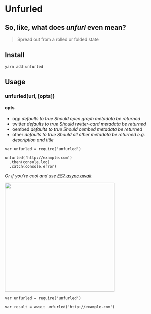 # Unfurled

## So, like, what does _unfurl_ even mean?
>Spread out from a rolled or folded state

## Install

`yarn add unfurled`

## Usage

### unfurled(url, [opts])

#### opts
* ogp _defaults to true_
  _Should open graph metadata be returned_
* twitter _defaults to true_
  _Should twitter-card metadata be returned_
* oembed _defaults to true_
  _Should oembed metadata be returned_
* other _defaults to true_
  _Should all other metadata be returned e.g. description and title_

```
var unfurled = require('unfurled')

unfurled('http://example.com')
  .then(console.log)
  .catch(console.error)
```

_Or if you're cool and use [ES7 async await](https://jakearchibald.com/2014/es7-async-functions/)_

<img src="https://media.giphy.com/media/MqxZxTlvcY5BS/giphy.gif" width="350">

```
var unfurled = require('unfurled')

var result = await unfurled('http://example.com')
```
